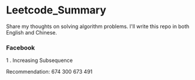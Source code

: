 # Leetcode_Summary

Share my thoughts on solving algorithm problems. I'll write this repo in both English and Chinese.

### Facebook

1 . Increasing Subsequence

Recommendation: 674 300 673 491
